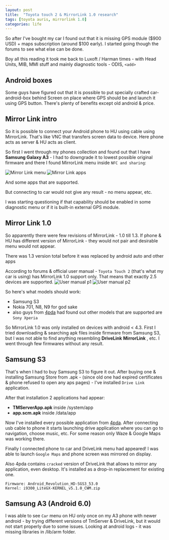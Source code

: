 ```yaml
---
layout: post
title:  "Toyota touch 2 & MirrorLink 1.0 research"
tags: [toyota auris, mirrorlink 1.0]
categories: life
---
```


So after I've bought my car I found out that it is missing GPS module ($900 USD) + maps subscription (around $100 early). 
I started going though the forums to see what else can be done. 

Boy all this reading it took me back to Luxoft / Harman times - with Head Units, MIB, MMI stuff and mainly diagnostic tools - ODIS, `<add>`

## Android boxes

Some guys have figured out that it is possible to put specially crafted car-android-box behind Screen on place where GPS should be and launch it using GPS button. There's plenty of benefits except old android & price.

## Mirror Link intro
So it is possible to connect your Android phone to HU using cable using MirrorLink. That's like VNC that transfers screen data to device. Here phone acts as server & HU acts as client.

So first I went through my phones collection and found out that I have __Samsung Galaxy A3__ - I had to downgrade it to lowest possible original firmware and there I found MirrorLink menu inside `NFC and sharing`:

![Mirror Link menu](/assets/2021-08-02/ml_menu.png)
![Mirror Link apps](/assets/2021-08-02/ml_apps.png)


And some apps that are supported.

But connecting to car would not give any result - no menu appear, etc. 

I was starting questioning if that capability should be enabled in some diagnostic menu or if it is built-in external GPS module.

## Mirror Link 1.0 
So apparently there were few revisions of MirrorLink - 1.0 till 1.3. If phone & HU has different version of MirrorLink - they would not pair and desirable menu would not appear.

There was 1.3 version total before it was replaced by android auto and other apps

According to forums & official user manual - `Toyota Touch 2` (that's what my car is using) has MirrorLink 1.0 support only. That means that exactly 2.5 devices are supported. 
![User manual p1](/assets/2021-08-02/mk_um_1.png)
![User manual p2](/assets/2021-08-02/mk_um_2.png)

So here's what models should work:
* Samsung S3
* Nokia 701, N8, N9 for god sake
* also guys from [4pda][4pda-model] had found out other models that are supported are `Sony Xperia`

So MirrorLink 1.0 was only installed on devices with android < 4.3. 
First I tried downloading & searching apk files inside firmware from Samsung S3, but I was not able to find anything resembling __DriveLink__ __MirrorLink__ , etc. I went through few firmwares without any result. 

## Samsung S3

That's when I had to buy Samsung S3 to figure it out. After buying one & installing Samsung Store from .apk - (since old one had expired certificates & phone refused to open any aps pages) - I've installed `Drive Link` application.

After that installation 2 applications had appear:
* __TMServerApp.apk__ inside /system/app
* __app.scm.apk__ inside /data/app

Now I've installed every possible application from [4pda][4pda-apps]. After connecting usb cable to phone it starts launching drive application where you can go to navigation, choose music, etc. For some reason only Waze & Google Maps was working there.

Finally I connected phone to car and DriveLink menu had appeared! I was able to launch `Google Maps` and phone screen was mirrored on display. 

Also 4pda contains `cracked` version of DriveLink that allows to mirror any application, even desktop. It's installed as a drop-in replacement for existing one.

```
Firmware: Android_Revolution_HD-SGS3_53.0
Kernel: i9300_LiteGX-KERNEL_v5.1.0_CWM.zip
```

## Samsung A3 (Android 6.0)
I was able to see `Car` menu on HU only once on my A3 phone with newer android - by trying different versions of TmServer & DriveLink, but it would not start properly due to some issues. Looking at android logs - it was missing libraries in /lib/arm folder.



[samsung-s3-mention]: https://forum.xda-developers.com/t/mod-drivelink-mirrorlink-full-mirroring.1951960/post-72440448
[4pda-model]: https://4pda.to/forum/index.php?act=findpost&pid=16142738&anchor=Spoil-16142738-2
[4pda-apps]: apps